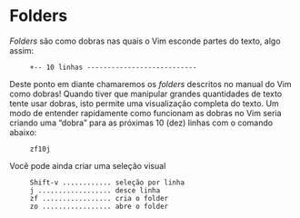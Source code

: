 Folders
=======

*Folders* são como dobras nas quais o Vim esconde partes do
texto, algo assim:

         +-- 10 linhas ---------------------------

Deste ponto em diante chamaremos os *folders* descritos no
manual do Vim como dobras! Quando tiver que manipular grandes
quantidades de texto tente usar dobras, isto permite uma visualização
completa do texto. Um modo de entender rapidamente como funcionam as
dobras no Vim seria criando uma “dobra” para as próximas 10 (dez) linhas
com o comando abaixo:

         zf10j

Você pode ainda criar uma seleção visual

         Shift-v ............ seleção por linha
         j .................. desce linha
         zf ................. cria o folder
         zo ................. abre o folder
